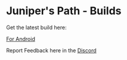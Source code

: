 # Juniper's Path - Builds

Get the latest build here:

[For Android](https://github.com/karstenwinter/JunipersPathBuilds/raw/main/JunipersPathDemo.apk)

Report Feedback here in the [Discord](https://discord.gg/PHXRWVf)

<!--
[For Windows](https://raw.githubusercontent.com/karstenwinter/JunipersPathBuilds/main/JunipersPathDemo.zip)

[For Android](https://raw.githubusercontent.com/karstenwinter/JunipersPathBuilds/main/JunipersPathDemo.apk)
-->
